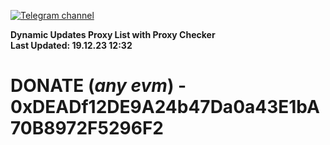 [![Telegram channel](https://img.shields.io/endpoint?url=https://runkit.io/damiankrawczyk/telegram-badge/branches/master?url=https://t.me/n4z4v0d)](https://t.me/n4z4v0d) 

**Dynamic Updates Proxy List with Proxy Checker**  
**Last Updated: 19.12.23 12:32**

# DONATE (_any evm_) - 0xDEADf12DE9A24b47Da0a43E1bA70B8972F5296F2
